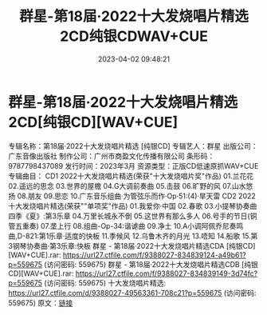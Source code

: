 ﻿---
title: 群星-第18届·2022十大发烧唱片精选2CD纯银CDWAV+CUE
date: 2023-04-02 09:48:21
categories: 新碟专辑、稀有等精品
tags: 华语中文
---
# 群星-第18届·2022十大发烧唱片精选2CD[纯银CD][WAV+CUE]

专辑名称：第18届·2022十大发烧唱片精选 [纯银CD]
专辑艺人：群星
出版公司：广东音像出版社
制作公司：广州市商盈文化传播有限公司
条形码：9787798437089
发行时间：2023年3月
资源类型：正版CD低速原抓WAV+CUE
专辑曲目：
CD1 2022十大发烧唱片精选(荣获"十大发烧唱片奖"作品)
01.兰花花
02.遥远的思念
03.世界的屋檐
04.G大调前奏曲
05.击鼓
06.旷野的风
07.山水悠扬
08.朋友
09.思恋
10.广东音乐组曲·为管弦乐而作·Op·51:(4)·旱天雷
CD2 2022十大发烧唱片精选(荣获""单项奖"作品)
01.我爱你·中国
02.春歌
03.小提琴协奏曲四季《夏》:第3乐章
04.万里长城永不倒
05.这世界有那么多人
06.号手的节日(铜管五重奏)
07.垄上行
08.组曲-Op-34:谐谑曲
09.净土
10.A小调阿佩乔尼奏鸣曲,D-821:第1乐章·适度的快板
11.季候风
12.乌鲁木齐的月光
13.唔知
14.船歌
15.第3钢琴协奏曲·第3乐章:快板
群星 - 第18届·2022十大发烧唱片精选CDA [纯银CD][WAV+CUE].rar: https://url27.ctfile.com/f/9388027-834839124-a49b61?p=559675
(访问密码: 559675)
群星 - 第18届·2022十大发烧唱片精选CDB [纯银CD][WAV+CUE].rar: https://url27.ctfile.com/f/9388027-834839149-3d74fc?p=559675
(访问密码: 559675)
十大发烧唱片精选: https://url27.ctfile.com/d/9388027-49563361-708c21?p=559675
(访问密码: 559675)
原文：[链接](https://blog.sina.com.cn/s/blog_1647c7e760103119e.html)